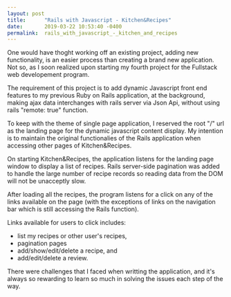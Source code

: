```yaml
---
layout: post
title:      "Rails with Javascript - Kitchen&Recipes"
date:       2019-03-22 10:53:40 -0400
permalink:  rails_with_javascript_-_kitchen_and_recipes
---
```



One would have thoght working off an existing project, adding new functionality, is an easier process than creating a brand new application. Not so, as I soon realized upon starting my fourth project for the Fullstack web developement program. 

The requirement of this project is to add dynamic Javascript front end features to my previous Ruby on Rails application, at the background, making ajax data interchanges with rails server via Json Api, without using rails "remote: true" function.

To keep with the theme of single page application, I reserved the root "/" url as the landing page for the dynamic javascript content display.  My intention is to maintain the original functionalies of the Rails application when accessing other pages of Kitchen&Recipes.

On starting Kitchen&Recipes, the application listens for the landing page window to display a list of recipes. Rails server-side pagination was added to handle the large number of recipe records so reading data from the DOM will not be unacceptly slow.

After loading all the recipes, the program listens for a click on any of the links available on the page (with the exceptions of links on the navigation bar which is still accessing the Rails function). 

Links available for users to click includes: 
- list my recipes or other user's recipes,
- pagination pages
- add/show/edit/delete a recipe, and
- add/edit/delete a review.

There were challenges that I faced when writting the application, and it's always so rewarding to learn so much in solving the issues each step of the way.


